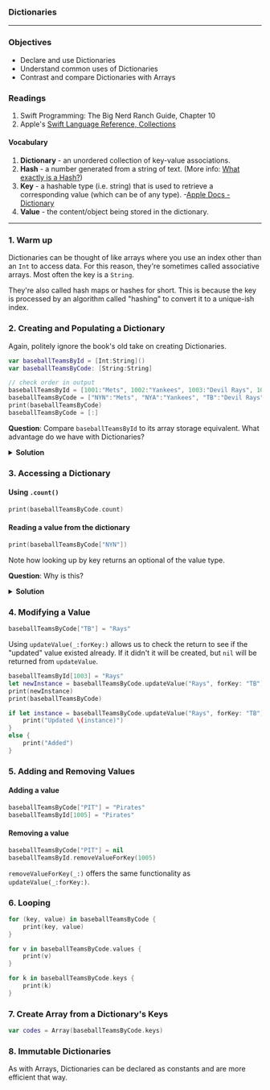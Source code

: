 ### Dictionaries
---

### Objectives
* Declare and use Dictionaries 
* Understand common uses of Dictionaries
* Contrast and compare Dictionaries with Arrays

### Readings
1. Swift Programming: The Big Nerd Ranch Guide, Chapter 10
1. Apple's [Swift Language Reference, Collections](https://developer.apple.com/library/ios/documentation/Swift/Conceptual/Swift_Programming_Language/CollectionTypes.html#//apple_ref/doc/uid/TP40014097-CH8-ID105)

#### Vocabulary
1. **Dictionary** - an unordered collection of key-value associations.
1. **Hash** - a number generated from a string of text. (More info: [What exactly is a Hash?](https://cs.stackexchange.com/questions/55471/what-exactly-and-precisely-is-hash/55472))
1. **Key** - a hashable type (i.e. string) that is used to retrieve a corresponding value (which can be of any type). -[Apple Docs - Dictionary](https://developer.apple.com/documentation/swift/dictionary)
1. **Value** - the content/object being stored in the dictionary.

---

### 1. Warm up

Dictionaries can be thought of like arrays where you use an index other than an `Int` to access data. For this reason, they're sometimes called associative arrays. Most often the key is a `String`. 

They're also called hash maps or hashes for short. This is because the key is processed by an algorithm called "hashing" to convert it to a unique-ish index.

### 2. Creating and Populating a Dictionary

Again, politely ignore the book's old take on creating Dictionaries.

```swift
var baseballTeamsById = [Int:String]()
var baseballTeamsByCode: [String:String]

// check order in output
baseballTeamsById = [1001:"Mets", 1002:"Yankees", 1003:"Devil Rays", 1004:"Marlins"]
baseballTeamsByCode = ["NYN":"Mets", "NYA":"Yankees", "TB":"Devil Rays", "MIA":"Marlins"]
print(baseballTeamsByCode)
baseballTeamsByCode = [:]
```

**Question**: Compare ```baseballTeamsById``` to its array storage equivalent. What advantage do we have with Dictionaries?

<details>
<summary><b>Solution</b></summary>

>Since Dictionaries keys don't have to be represented in contiguous memory we can use integer keys that are either very large or far apart, or both without wasting space. This kind of array is called a 'sparse array'.

</details>

### 3. Accessing a Dictionary

#### Using `.count()`

```swift
print(baseballTeamsByCode.count)
```

#### Reading a value from the dictionary

```swift
print(baseballTeamsByCode["NYN"])
```

Note how looking up by key returns an optional of the value type.

**Question**: Why is this?

<details>
<summary><b>Solution</b></summary>

>Looking up a value by key in a dictionary returns an optional because there is no guarantee that a value exists at the given key.

</details>

### 4. Modifying a Value
```swift
baseballTeamsByCode["TB"] = "Rays"
```

Using ```updateValue(_:forKey:)``` allows us to check the return to see if the "updated" value existed already. If it didn't it will be created, but
```nil``` will be returned from `updateValue`.

```swift
baseballTeamsById[1003] = "Rays"
let newInstance = baseballTeamsByCode.updateValue("Rays", forKey: "TB")
print(newInstance)
print(baseballTeamsByCode)

if let instance = baseballTeamsByCode.updateValue("Rays", forKey: "TB") {
    print("Updated \(instance)")
}
else {
    print("Added")
}
```

### 5. Adding and Removing Values

#### Adding a value

```swift
baseballTeamsByCode["PIT"] = "Pirates"
baseballTeamsById[1005] = "Pirates"
```

#### Removing a value

```swift
baseballTeamsByCode["PIT"] = nil
baseballTeamsById.removeValueForKey(1005)
```

```removeValueForKey(_:)``` offers the same functionality as ```updateValue(_:forKey:)```.

### 6. Looping

```swift
for (key, value) in baseballTeamsByCode {
    print(key, value)
}

for v in baseballTeamsByCode.values {
    print(v)
}

for k in baseballTeamsByCode.keys {
    print(k)
}
```

### 7. Create Array from a Dictionary's Keys 

```swift
var codes = Array(baseballTeamsByCode.keys)
```

### 8. Immutable Dictionaries

As with Arrays, Dictionaries can be declared as constants and are more efficient that way.
